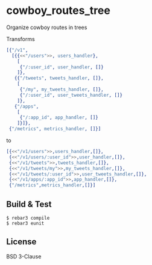 cowboy_routes_tree
=====

Organize cowboy routes in trees

Transforms
```erlang
[{"/v1",
  [{{<<"/users">>, users_handler},
    [
     {"/:user_id", user_handler, []}
    ]},
   {{"/tweets", tweets_handler, []},
    [
     {"/my", my_tweets_handler, []},
     {"/:user_id", user_tweets_handler, []}
    ]},
   {"/apps",
    [
     {"/:app_id", app_handler, []}
    ]}]},
 {"/metrics", metrics_handler, []}]
```
to
```erlang
[{<<"/v1/users">>,users_handler,[]},
 {<<"/v1/users/:user_id">>,user_handler,[]},
 {<<"/v1/tweets">>,tweets_handler,[]},
 {<<"/v1/tweets/my">>,my_tweets_handler,[]},
 {<<"/v1/tweets/:user_id">>,user_tweets_handler,[]},
 {<<"/v1/apps/:app_id">>,app_handler,[]},
 {"/metrics",metrics_handler,[]}]
```

Build & Test
-----

    $ rebar3 compile
    $ rebar3 eunit

License
-----
BSD 3-Clause

